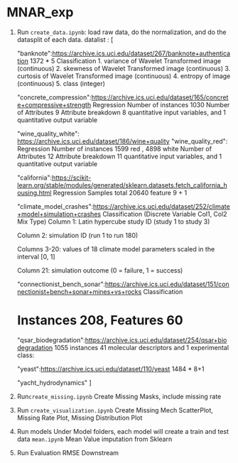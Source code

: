 # MNAR_exp


1. Run ```create_data.ipynb```: load raw data, do the normalization, and do the datasplit of each data.
   datalist : [
      
      "banknote":https://archive.ics.uci.edu/dataset/267/banknote+authentication
      1372 * 5  Classification
       1. variance of Wavelet Transformed image (continuous) 
       2. skewness of Wavelet Transformed image (continuous)
       3. curtosis of Wavelet Transformed image (continuous)
       4. entropy of image (continuous)
       5. class (integer) 
      
      "concrete_compression":https://archive.ics.uci.edu/dataset/165/concrete+compressive+strength
      Regression
      Number of instances 	1030
      Number of Attributes	9
      Attribute breakdown	8 quantitative input variables, and 1 quantitative output variable
      
      "wine_quality_white":  https://archive.ics.uci.edu/dataset/186/wine+quality
      "wine_quality_red":  Regression
      Number of instances 	1599 red , 4898 white
      Number of Attributes	12
      Attribute breakdown	11 quantitative input variables, and 1 quantitative output variable


      "california":https://scikit-learn.org/stable/modules/generated/sklearn.datasets.fetch_california_housing.html
      Regression
      Samples total 20640 
      feature 9 + 1
      
      "climate_model_crashes":https://archive.ics.uci.edu/dataset/252/climate+model+simulation+crashes 
      Classification (Discrete Variable Col1, Col2 Mix Type)
      Column 1: Latin hypercube study ID (study 1 to study 3)

      Column 2: simulation ID (run 1 to run 180)

      Columns 3-20: values of 18 climate model parameters scaled in the interval [0, 1]

      Column 21: simulation outcome (0 = failure, 1 = success)


      "connectionist_bench_sonar":https://archive.ics.uci.edu/dataset/151/connectionist+bench+sonar+mines+vs+rocks
      Classification 
      # Instances 208, Features 60



      "qsar_biodegradation":https://archive.ics.uci.edu/dataset/254/qsar+biodegradation 
      1055 instances
      41 molecular descriptors and 1 experimental class:
      
      "yeast":https://archive.ics.uci.edu/dataset/110/yeast
      1484 * 8+1

      "yacht_hydrodynamics"
            ]

2. Run```create_missing.ipynb```
   Create Missing Masks, include missing rate

3. Run ```create_visualization.ipynb```
   Create Missing Mech ScatterPlot, Missing Rate Plot, Missing Distribution Plot

4. Run models
   Under Model folders, each model will create a train and test data
   ```mean.ipynb``` Mean Value imputation from Sklearn

5. Run Evaluation
   RMSE
   Downstream
   